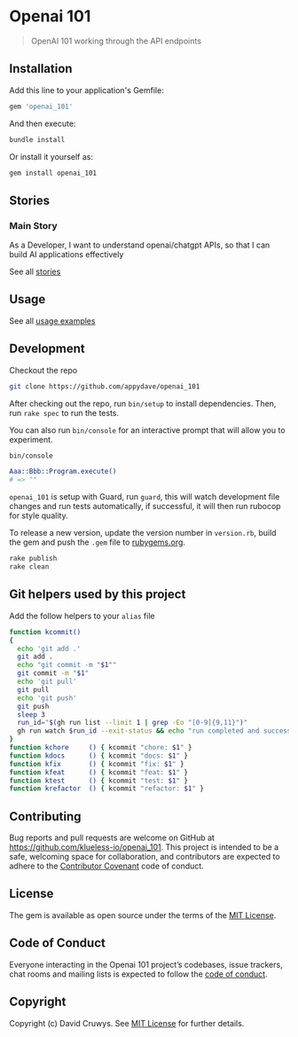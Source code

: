 # Openai 101

> OpenAI 101 working through the API endpoints

## Installation

Add this line to your application's Gemfile:

```ruby
gem 'openai_101'
```

And then execute:

```bash
bundle install
```

Or install it yourself as:

```bash
gem install openai_101
```

## Stories

### Main Story

As a Developer, I want to understand openai/chatgpt APIs, so that I can build AI applications effectively

See all [stories](./STORIES.md)


## Usage

See all [usage examples](./USAGE.md)



## Development

Checkout the repo

```bash
git clone https://github.com/appydave/openai_101
```

After checking out the repo, run `bin/setup` to install dependencies. Then, run `rake spec` to run the tests. 

You can also run `bin/console` for an interactive prompt that will allow you to experiment.

```bash
bin/console

Aaa::Bbb::Program.execute()
# => ""
```

`openai_101` is setup with Guard, run `guard`, this will watch development file changes and run tests automatically, if successful, it will then run rubocop for style quality.

To release a new version, update the version number in `version.rb`, build the gem and push the `.gem` file to [rubygems.org](https://rubygems.org).

```bash
rake publish
rake clean
```

## Git helpers used by this project

Add the follow helpers to your `alias` file

```bash
function kcommit()
{
  echo 'git add .'
  git add .
  echo "git commit -m "$1""
  git commit -m "$1"
  echo 'git pull'
  git pull
  echo 'git push'
  git push
  sleep 3
  run_id="$(gh run list --limit 1 | grep -Eo "[0-9]{9,11}")"
  gh run watch $run_id --exit-status && echo "run completed and successful" && git pull && git tag | sort -V | tail -1
}
function kchore     () { kcommit "chore: $1" }
function kdocs      () { kcommit "docs: $1" }
function kfix       () { kcommit "fix: $1" }
function kfeat      () { kcommit "feat: $1" }
function ktest      () { kcommit "test: $1" }
function krefactor  () { kcommit "refactor: $1" }
```

## Contributing

Bug reports and pull requests are welcome on GitHub at https://github.com/klueless-io/openai_101. This project is intended to be a safe, welcoming space for collaboration, and contributors are expected to adhere to the [Contributor Covenant](http://contributor-covenant.org) code of conduct.

## License

The gem is available as open source under the terms of the [MIT License](https://opensource.org/licenses/MIT).

## Code of Conduct

Everyone interacting in the Openai 101 project’s codebases, issue trackers, chat rooms and mailing lists is expected to follow the [code of conduct](https://github.com/klueless-io/openai_101/blob/master/CODE_OF_CONDUCT.md).

## Copyright

Copyright (c) David Cruwys. See [MIT License](LICENSE.txt) for further details.
